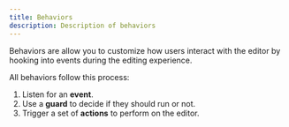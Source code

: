```yaml
---
title: Behaviors
description: Description of behaviors
---
```


Behaviors are allow you to customize how users interact with the editor by hooking into events during the editing experience.

All behaviors follow this process:

1. Listen for an **event**.
2. Use a **guard** to decide if they should run or not.
3. Trigger a set of **actions** to perform on the editor.

<!-- Note about statecharts -->
